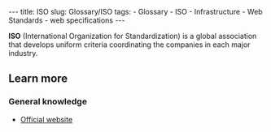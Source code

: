 --- title: ISO slug: Glossary/ISO tags: - Glossary - ISO - Infrastructure - Web Standards - web specifications ---

**ISO** (International Organization for Standardization) is a global association that develops uniform criteria coordinating the companies in each major industry.

Learn more
----------

### General knowledge

-   [Official website](https://www.iso.org/iso/home.html)
